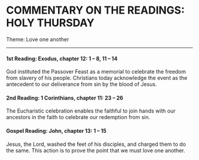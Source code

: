 # COMMENTARY ON THE READINGS: HOLY THURSDAY
Theme: Love one another

---

#### 1st Reading: Exodus, chapter 12: 1 – 8, 11 – 14

God instituted the Passover Feast as a memorial to celebrate the freedom from slavery of his people. Christians today acknowledge the event as the antecedent to our deliverance from sin by the blood of Jesus.

#### 2nd Reading: 1 Corinthians, chapter 11: 23 – 26

The Eucharistic celebration enables the faithful to join hands with our ancestors in the faith to celebrate our redemption from sin.

#### Gospel Reading:  John, chapter 13: 1 – 15

Jesus, the Lord, washed the feet of his disciples, and charged them to do the same. This action is to prove the point that we must love one another.
